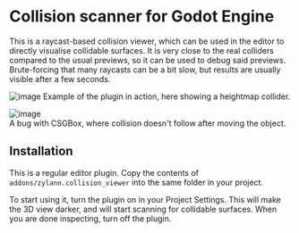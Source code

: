Collision scanner for Godot Engine
======================================

This is a raycast-based collision viewer, which can be used in the editor to directly visualise collidable surfaces. It is very close to the real colliders compared to the usual previews, so it can be used to debug said previews.
Brute-forcing that many raycasts can be a bit slow, but results are usually visible after a few seconds.

![image](https://user-images.githubusercontent.com/1311555/77599170-cd64bf80-6efb-11ea-9610-7ec6acc28c62.png)
Example of the plugin in action, here showing a heightmap collider.

![image](https://user-images.githubusercontent.com/1311555/77594403-583ebd80-6eee-11ea-8a0a-38b1ce15652f.png)  
A bug with CSGBox, where collision doesn't follow after moving the object.


Installation
--------------

This is a regular editor plugin.
Copy the contents of `addons/zylann.collision_viewer` into the same folder in your project.

To start using it, turn the plugin on in your Project Settings. This will make the 3D view darker, and will start scanning for collidable surfaces.
When you are done inspecting, turn off the plugin.

